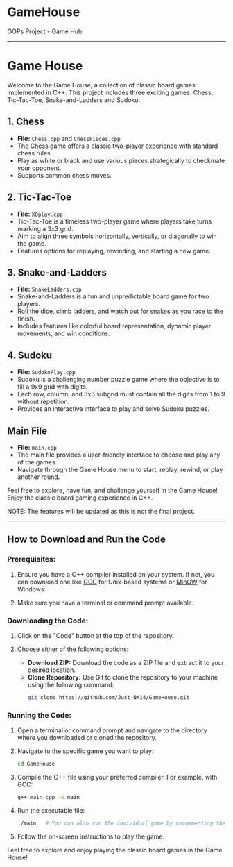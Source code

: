 # GameHouse
OOPs Project - Game Hub

---

# Game House

Welcome to the Game House, a collection of classic board games implemented in C++. This project includes three exciting games: Chess, Tic-Tac-Toe, Snake-and-Ladders and Sudoku.

## 1. Chess
- **File:** `Chess.cpp` and `ChessPieces.cpp`
- The Chess game offers a classic two-player experience with standard chess rules.
- Play as white or black and use various pieces strategically to checkmate your opponent.
- Supports common chess moves.

## 2. Tic-Tac-Toe
- **File:** `XOplay.cpp`
- Tic-Tac-Toe is a timeless two-player game where players take turns marking a 3x3 grid.
- Aim to align three symbols horizontally, vertically, or diagonally to win the game.
- Features options for replaying, rewinding, and starting a new game.

## 3. Snake-and-Ladders
- **File:** `SnakeLadders.cpp`
- Snake-and-Ladders is a fun and unpredictable board game for two players.
- Roll the dice, climb ladders, and watch out for snakes as you race to the finish.
- Includes features like colorful board representation, dynamic player movements, and win conditions.

## 4. Sudoku
- **File:** `SudokoPlay.cpp`
- Sudoku is a challenging number puzzle game where the objective is to fill a 9x9 grid with digits.
- Each row, column, and 3x3 subgrid must contain all the digits from 1 to 9 without repetition.
- Provides an interactive interface to play and solve Sudoku puzzles.

## Main File
- **File:** `main.cpp`
- The main file provides a user-friendly interface to choose and play any of the games.
- Navigate through the Game House menu to start, replay, rewind, or play another round.

Feel free to explore, have fun, and challenge yourself in the Game House! Enjoy the classic board gaming experience in C++.

NOTE: The features will be updated as this is not the final project.

---

## How to Download and Run the Code

### Prerequisites:
1. Ensure you have a C++ compiler installed on your system. If not, you can download one like [GCC](https://gcc.gnu.org/) for Unix-based systems or [MinGW](https://mingw-w64.org/doku.php) for Windows.

2. Make sure you have a terminal or command prompt available.

### Downloading the Code:
1. Click on the "Code" button at the top of the repository.

2. Choose either of the following options:
   - **Download ZIP:** Download the code as a ZIP file and extract it to your desired location.
   - **Clone Repository:** Use Git to clone the repository to your machine using the following command:
     ```bash
     git clone https://github.com/Just-NK14/GameHouse.git
     ```
     
### Running the Code:
1. Open a terminal or command prompt and navigate to the directory where you downloaded or cloned the repository.

2. Navigate to the specific game you want to play:
   ```bash
   cd GameHouse
   ```

3. Compile the C++ file using your preferred compiler. For example, with GCC:
   ```bash
   g++ main.cpp -o main
   ```

4. Run the executable file:
   ```bash
   ./main   # You can also run the individual game by uncommenting the main function from each file
   ```

5. Follow the on-screen instructions to play the game.

Feel free to explore and enjoy playing the classic board games in the Game House!
